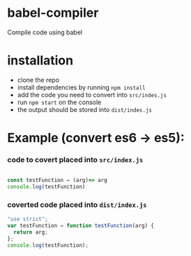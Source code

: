 # babel-compiler
Compile code using babel

# installation

- clone the repo
- install dependencies by running `npm install`
- add the code you need to convert into `src/indes.js`
- run `npm start` on the console
- the output should be stored into `dist/indes.js`

# Example (convert es6 -> es5):

### code to covert placed into `src/index.js`

```javascript

const testFunction = (arg)=> arg
console.log(testFunction)

```

### coverted code placed into `dist/index.js`

```javascript
"use strict";
var testFunction = function testFunction(arg) {
  return arg;
};
console.log(testFunction);

```
